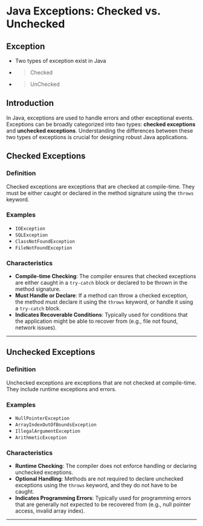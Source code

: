 # Java Exceptions: Checked vs. Unchecked

## Exception 

- Two types of exception exist in Java
- > Checked
- > UnChecked 


## Introduction

In Java, exceptions are used to handle errors and other exceptional events. Exceptions can be broadly categorized into two types: **checked exceptions** and **unchecked exceptions**. Understanding the differences between these two types of exceptions is crucial for designing robust Java applications.

## Checked Exceptions

### Definition
Checked exceptions are exceptions that are checked at compile-time. They must be either caught or declared in the method signature using the `throws` keyword.

### Examples
- `IOException`
- `SQLException`
- `ClassNotFoundException`
- `FileNotFoundException`

### Characteristics
- **Compile-time Checking**: The compiler ensures that checked exceptions are either caught in a `try-catch` block or declared to be thrown in the method signature.
- **Must Handle or Declare**: If a method can throw a checked exception, the method must declare it using the `throws` keyword, or handle it using a `try-catch` block.
- **Indicates Recoverable Conditions**: Typically used for conditions that the application might be able to recover from (e.g., file not found, network issues).

-------------------
## Unchecked Exceptions

### Definition
Unchecked exceptions are exceptions that are not checked at compile-time. They include runtime exceptions and errors.

### Examples
- `NullPointerException`
- `ArrayIndexOutOfBoundsException`
- `IllegalArgumentException`
- `ArithmeticException`

### Characteristics
- **Runtime Checking**: The compiler does not enforce handling or declaring unchecked exceptions.
- **Optional Handling**: Methods are not required to declare unchecked exceptions using the `throws` keyword, and they do not have to be caught.
- **Indicates Programming Errors**: Typically used for programming errors that are generally not expected to be recovered from (e.g., null pointer access, invalid array index).
----------------------------------------